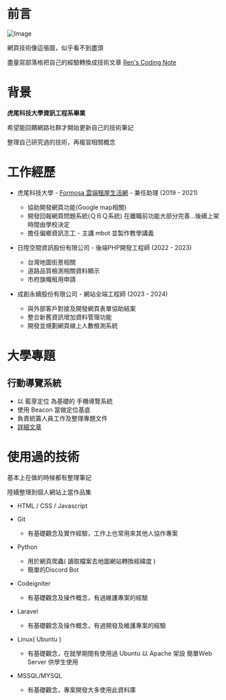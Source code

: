 # 前言

![Image](https://i.imgur.com/7VJCoda.jpg)

網頁技術像這張圖，似乎看不到盡頭


盡量寫部落格把自己的經驗轉換成技術文章
[Ren's Coding Note](https://chitoseyu.github.io/)

# 背景

**虎尾科技大學資訊工程系畢業**

希望能回饋網路社群才開始更新自己的技術筆記

整理自己研究過的技術，再複習相關概念

# 工作經歷

- 虎尾科技大學 - [Formosa 雲端租屋生活網](https://house.nfu.edu.tw/) - 兼任助理 (2019 - 2021)
  - 協助開發網頁功能(Google map相關)
  - 開發回報網頁問題系統(ＱＢＱ系統) 在離職前功能大部分完善...後續上架時間由學校決定
  - 擔任偏鄉資訊志工 - 主講 mbot 並製作教學講義
  
- 日陞空間資訊股份有限公司 - 後端PHP開發工程師 (2022 - 2023)
  - 台灣地圖街景相關
  - 道路品質檢測相關資料顯示
  - 市府旗幟租用申請

- 成創永續股份有限公司 - 網站全端工程師 (2023 - 2024)
  - 與外部客戶對接及開發網頁表單協助結案
  - 整合新舊資訊增加資料管理功能
  - 開發並規劃網頁線上人數檢測系統
  
# 大學專題

## 行動導覽系統

- 以 藍芽定位 為基礎的 手機導覽系統
- 使用 Beacon 當做定位基底
- 負責統籌人員工作及整理專題文件 
- [詳細文章](https://chitoseyu.github.io/2022/01/12/%E8%97%8D%E8%8A%BD%E5%AE%A4%E5%85%A7%E5%AE%9A%E4%BD%8D%E7%9A%84%E5%8F%AF%E8%A1%8C%E6%80%A7/#more)

# 使用過的技術

基本上在做的時候都有整理筆記

陸續整理到個人網站上當作品集

- HTML / CSS / Javascript 


- Git
  - 有基礎觀念及實作經驗，工作上也常用來其他人協作專案

- Python
  - 用於網頁爬蟲( 讀取檔案去地圖網站轉換經緯度 )
  - 簡單的Discord Bot             

- Codeigniter
  - 有基礎觀念及操作概念，有過維護專案的經驗
  
- Laravel  
  - 有基礎觀念及操作概念，有過開發及維護專案的經驗
  
- Linux( Ubuntu )
  - 有基礎觀念，在就學期間有使用過 Ubuntu 以 Apache 架設 簡單Ｗeb Server 供學生使用
  
- MSSQL/MYSQL
  - 有基礎觀念，專案開發大多使用此資料庫

